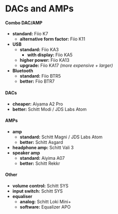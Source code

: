 # DACs and AMPs

#### Combo DAC/AMP

- **standard:** Fiio K7
	- **alternative form factor:** Fiio K11
- **USB** 
	- **standard:** Fiio KA3
		- **with display:** Fiio KA5
	- **higher power:** Fiio KA13
	- **upgrade:** Fiio KA17 *(more expensive + larger)*
- **Bluetooth** 
	- **standard:** Fiio BTR5
	- **better:** Fiio BTR7

#### DACs

- **cheaper:** Aiyama A2 Pro
- **better:** Schitt Modi / JDS Labs Atom

#### AMPs

- **amp**
	- **standard:** Schitt Magni / JDS Labs Atom
	- **better:** Schitt Asgard
- **headphone amp:** Schitt Vali 3
- **speaker amp** 
	- **standard:** Aiyima A07
	- **better:** Schitt Rekkr 

#### Other

- **volume control:** Schitt SYS
- **input switch:** Schitt SYS
- **equaliser** 
	- **analog:** Schitt Loki Mini+
	- **software:** Equalizer APO

